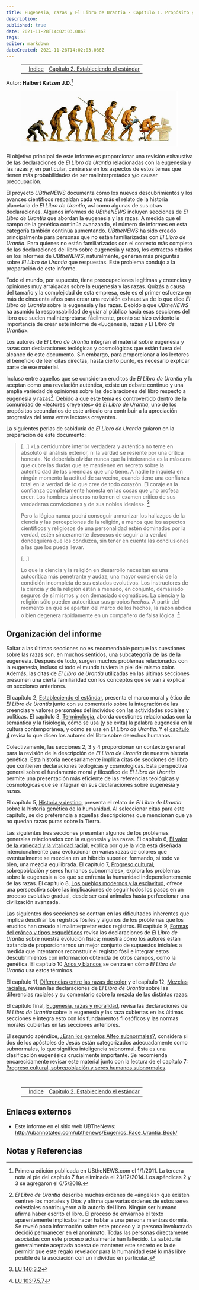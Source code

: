 ```yaml
---
title: Eugenesia, razas y El Libro de Urantia - Capítulo 1. Propósito y parámetros
description: 
published: true
date: 2021-11-28T14:02:03.086Z
tags: 
editor: markdown
dateCreated: 2021-11-28T14:02:03.086Z
---
```


<figure class="table chapter-navigator">
  <table>
    <tbody>
      <tr>
        <td></td>
        <td><a href="/es/book/Halbert_Katzen/Eugenics_Race_and_The_Urantia_Book/Index">Índice</a></td>
        <td><a href="/es/book/Halbert_Katzen/Eugenics_Race_and_The_Urantia_Book/2">Capítulo 2. Estableciendo el estándar</a></td>
      </tr>
    </tbody>
  </table>
</figure>

Autor: **Halbert Katzen J.D.**[^1]

<figure id="Eugenics_fig_1" class="image urantiapedia">
<img src="/image/book/Halbert_Katzen/Eugenics_Race_and_The_Urantia_Book/evolucion_humana.jpg">
</figure>

El objetivo principal de este informe es proporcionar una revisión exhaustiva de las declaraciones de *El Libro de Urantia* relacionadas con la eugenesia y las razas y, en particular, centrarse en los aspectos de estos temas que tienen más probabilidades de ser malinterpretados y/o causar preocupación.

El proyecto *UBtheNEWS* documenta cómo los nuevos descubrimientos y los avances científicos respaldan cada vez más el relato de la historia planetaria de *El Libro de Urantia*, así como algunas de sus otras declaraciones. Algunos informes de *UBtheNEWS* incluyen secciones de *El Libro de Urantia* que abordan la eugenesia y las razas. A medida que el campo de la genética continúa avanzando, el número de informes en esta categoría también continúa aumentando. *UBtheNEWS* ha sido creado principalmente para personas que no están familiarizadas con *El Libro de Urantia*. Para quienes no están familiarizados con el contexto más completo de las declaraciones del libro sobre eugenesia y razas, los extractos citados en los informes de *UBtheNEWS*, naturalmente, generan más preguntas sobre *El Libro de Urantia* que respuestas. Este problema condujo a la preparación de este informe.

Todo el mundo, por supuesto, tiene preocupaciones legítimas y creencias y opiniones muy arraigadas sobre la eugenesia y las razas. Quizás a causa del tamaño y la complejidad de esta empresa, este es el primer esfuerzo en más de cincuenta años para crear una revisión exhaustiva de lo que dice *El Libro de Urantia* sobre la eugenesia y las razas. Debido a que *UBtheNEWS* ha asumido la responsabilidad de guiar al público hacia esas secciones del libro que suelen malinterpretarse fácilmente, pronto se hizo evidente la importancia de crear este informe de «Eugenesia, razas y *El Libro de Urantia*».

Los autores de *El Libro de Urantia* integran el material sobre eugenesia y razas con declaraciones teológicas y cosmológicas que están fuera del alcance de este documento. Sin embargo, para proporcionar a los lectores el beneficio de leer citas directas, hasta cierto punto, es necesario explicar parte de ese material.

Incluso entre aquellos que se consideran eruditos de *El Libro de Urantia* y lo aceptan como una revelación auténtica, existe un debate continuo y una amplia variedad de opiniones sobre las declaraciones del libro respecto a eugenesia y razas[^2]. Debido a que este tema es controvertido dentro de la comunidad de «lectores creyentes» de *El Libro de Urantia*, uno de los propósitos secundarios de este artículo era contribuir a la apreciación progresiva del tema entre lectores creyentes.

La siguientes perlas de sabiduría de *El Libro de Urantia* guiaron en la preparación de este documento:

> [...] «La certidumbre interior verdadera y auténtica no teme en absoluto el análisis exterior, ni la verdad se resiente por una crítica honesta. No deberíais olvidar nunca que la intolerancia es la máscara que cubre las dudas que se mantienen en secreto sobre la autenticidad de las creencias que uno tiene. A nadie le inquieta en ningún momento la actitud de su vecino, cuando tiene una confianza total en la verdad de lo que cree de todo corazón. El coraje es la confianza completamente honesta en las cosas que uno profesa creer. Los hombres sinceros no temen el examen crítico de sus verdaderas convicciones y de sus nobles ideales». [^3]
> 
> Pero la lógica nunca podrá conseguir armonizar los hallazgos de la ciencia y las percepciones de la religión, a menos que los aspectos científicos y religiosos de una personalidad estén dominados por la verdad, estén sinceramente deseosos de seguir a la verdad dondequiera que los conduzca, sin tener en cuenta las conclusiones a las que los pueda llevar.
> 
> [...]
> 
> Lo que la ciencia y la religión en desarrollo necesitan es una autocrítica más penetrante y audaz, una mayor conciencia de la condición incompleta de sus estados evolutivos. Los instructores de la ciencia y de la religión están a menudo, en conjunto, demasiado seguros de sí mismos y son demasiado dogmáticos. La ciencia y la religión sólo pueden autocriticar sus propios *hechos*. A partir del momento en que se apartan del marco de los hechos, la razón abdica o bien degenera rápidamente en un compañero de falsa lógica. [^4]

## Organización del informe

Saltar a las últimas secciones no es recomendable porque las cuestiones sobre las razas son, en muchos sentidos, una subcategoría de las de la eugenesia. Después de todo, surgen muchos problemas relacionados con la eugenesia, incluso si todo el mundo tuviera la piel del mismo color. Además, las citas de *El Libro de Urantia* utilizadas en las últimas secciones presumen una cierta familiaridad con los conceptos que se van a explicar en secciones anteriores.

El capítulo 2, [Estableciendo el estándar](/es/book/Halbert_Katzen/Eugenics_Race_and_The_Urantia_Book/2), presenta el marco moral y ético de *El Libro de Urantia* junto con su comentario sobre la integración de las creencias y valores personales del individuo con las actividades sociales y políticas. El capítulo 3, [Terminología](/es/book/Halbert_Katzen/Eugenics_Race_and_The_Urantia_Book/3), aborda cuestiones relacionadas con la semántica y la fisiología, cómo se usa (y se evita) la palabra eugenesia en la cultura contemporánea, y cómo se usa en *El Libro de Urantia*. Y el [capítulo 4](/es/book/Halbert_Katzen/Eugenics_Race_and_The_Urantia_Book/4) revisa lo que dicen los autores del libro sobre derechos humanos.

Colectivamente, las secciones 2, 3 y 4 proporcionan un contexto general para la revisión de la descripción de *El Libro de Urantia* de nuestra historia genética. Esta historia necesariamente implica citas de secciones del libro que contienen declaraciones teológicas y cosmológicas. Esta perspectiva general sobre el fundamento moral y filosófico de *El Libro de Urantia* permite una presentación más eficiente de las referencias teológicas y cosmológicas que se integran en sus declaraciones sobre eugenesia y razas.

El capítulo 5, [Historia y destino](/es/book/Halbert_Katzen/Eugenics_Race_and_The_Urantia_Book/5), presenta el relato de *El Libro de Urantia* sobre la historia genética de la humanidad. Al seleccionar citas para este capítulo, se dio preferencia a aquellas descripciones que mencionan que ya no quedan razas puras sobre la Tierra.

Las siguientes tres secciones presentan algunos de los problemas generales relacionados con la eugenesia y las razas. El capítulo 6, [El valor de la variedad y la vitalidad racial](/es/book/Halbert_Katzen/Eugenics_Race_and_The_Urantia_Book/6), explica por qué la vida está diseñada intencionalmente para evolucionar en varias razas de colores que eventualmente se mezclan en un híbrido superior, formando, si todo va bien, una mezcla equilibrada. El capítulo 7, [Progreso cultural](/es/book/Halbert_Katzen/Eugenics_Race_and_The_Urantia_Book/7), sobrepoblación y seres humanos subnormales», explora los problemas sobre la eugenesia a los que se enfrenta la humanidad independientemente de las razas. El capítulo 8, [Los pueblos modernos y la esclavitud](/es/book/Halbert_Katzen/Eugenics_Race_and_The_Urantia_Book/8), ofrece una perspectiva sobre las implicaciones de seguir todos los pasos en un proceso evolutivo gradual, desde ser casi animales hasta perfeccionar una civilización avanzada.

Las siguientes dos secciones se centran en las dificultades inherentes que implica descifrar los registros fósiles y algunos de los problemas que los eruditos han creado al malinterpretar estos registros. El capítulo 9, [Formas del cráneo y tipos esqueléticos](/es/book/Halbert_Katzen/Eugenics_Race_and_The_Urantia_Book/9) revisa las declaraciones de *El Libro de Urantia* sobre nuestra evolución física; muestra cómo los autores están tratando de proporcionarnos un mejor conjunto de supuestos iniciales a medida que intentamos reconstruir el registro fósil e integrar estos descubrimientos con información obtenida de otros campos, como la genética. El capítulo 10 [Arios y blancos](/es/book/Halbert_Katzen/Eugenics_Race_and_The_Urantia_Book/10) se centra en cómo *El Libro de Urantia* usa estos términos.

El capítulo 11, [Diferencias entre las razas de color](/es/book/Halbert_Katzen/Eugenics_Race_and_The_Urantia_Book/11) y el capítulo 12, [Mezclas raciales](/es/book/Halbert_Katzen/Eugenics_Race_and_The_Urantia_Book/12), revisan las declaraciones de *El Libro de Urantia* sobre las diferencias raciales y su comentario sobre la mezcla de las distintas razas.

El capítulo final, [Eugenesia, razas y moralidad](/es/book/Halbert_Katzen/Eugenics_Race_and_The_Urantia_Book/13), revisa las declaraciones de *El Libro de Urantia* sobre la eugenesia y las raza cubiertas en las últimas secciones e integra esto con los fundamentos filosóficos y las normas morales cubiertas en las secciones anteriores.

El segundo apéndice, [¿Eran los gemelos Alfeo subnormales?](/es/book/Halbert_Katzen/Eugenics_Race_and_The_Urantia_Book/Appendix_2), considera si dos de los apóstoles de Jesús están categorizados adecuadamente como subnormales, lo que significa inteligencia subnormal. Esta es una clasificación eugenésica crucialmente importante. Se recomienda encarecidamente revisar este material junto con la lectura de el capítulo 7: [Progreso cultural, sobrepoblación y seres humanos subnormales](/es/book/Halbert_Katzen/Eugenics_Race_and_The_Urantia_Book/7).

<br/>

<figure class="table chapter-navigator">
  <table>
    <tbody>
      <tr>
        <td></td>
        <td><a href="/es/book/Halbert_Katzen/Eugenics_Race_and_The_Urantia_Book/Index">Índice</a></td>
        <td><a href="/es/book/Halbert_Katzen/Eugenics_Race_and_The_Urantia_Book/2">Capítulo 2. Estableciendo el estándar</a></td>
      </tr>
    </tbody>
  </table>
</figure>

## Enlaces externos

* Este informe en el sitio web UBTheNews: http://ubannotated.com/ubthenews/Eugenics_Race_Urantia_Book/

## Notas y Referencias

[^1]: Primera edición publicada en UBtheNEWS.com el 1/1/2011. La tercera nota al pie del capítulo 7 fue eliminada el 23/12/2014. Los apéndices 2 y 3 se agregaron el 6/5/2018.

[^2]: *El Libro de Urantia* describe muchas órdenes de «ángeles» que existen «entre» los mortales y Dios y afirma que varias órdenes de estos seres celestiales contribuyeron a la autoría del libro. Ningún ser humano afirma haber escrito el libro. El proceso de enviarnos el texto aparentemente implicaba hacer hablar a una persona mientras dormía. Se reveló poca información sobre este proceso y la persona involucrada decidió permanecer en el anonimato. Todas las personas directamente asociadas con este proceso actualmente han fallecido. La sabiduría generalmente aceptada acerca de mantener este secreto es la de permitir que este regalo revelador para la humanidad esté lo más libre posible de la asociación con un individuo en particular.

[^3]: [LU 146:3.2](/es/The_Urantia_Book/146#p3_2)

[^4]: [LU 103:7.5,7](/es/The_Urantia_Book/103#p7_5)